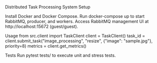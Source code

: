 Distributed Task Processing System
Setup

Install Docker and Docker Compose.
Run docker-compose up to start RabbitMQ, producer, and workers.
Access RabbitMQ management UI at http://localhost:15672 (guest/guest).

Usage
from src.client import TaskClient
client = TaskClient()
task_id = client.submit_task("image_processing", "resize", {"image": "sample.jpg"}, priority=8)
metrics = client.get_metrics()

Tests
Run pytest tests/ to execute unit and stress tests.

